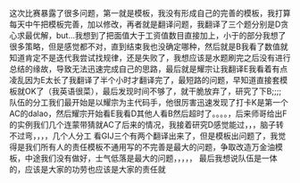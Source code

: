 这次比赛暴露了很多问题，第一就是模板，我没有形成自己的完善的模板，我打算每天中午把模板完善，加以修改，再者就是翻译问题，我翻译了三个题分别是D贪心求最优解，but...我想到了把面值大于工资值数目直接加上，小于的部分我想了很多策略，但是感觉都不对，直到结束我也没确定哪种，然后就是B我看了数值就知道肯定不是迭代我尝试找规律，还是失败了，我想应该是水题刷完之后没有进行总结的缘故，导致无法迅速完成自己的思路，最后就是耀宗让我翻译E我看着有点凌乱因为E太长了我翻译了半个小时才翻译完了，最短路的问题，早知道直接套模板就OK了（我英语很菜），最后发现时间不够了，就干脆放弃了，研究了下B;;;; 队伍的分工我们最开始是以耀宗为主代码手，他很厉害迅速发现了打卡K是第一个AC的dalao，然后耀宗开始看E我看D其他人看B然后超时了。。。。，后来师哥给出F的实例我们几个连蒙带猜就AC了后来的情况，我接着研究D感觉能过，，，脑子转不过弯，，，，几个人分工 看GIJ三个有两个翻译出来了，但是模板出问题了，我觉得是我们所有人的责任模板不通用写的不完善是最大的问题，争取改造万金油模板，中途我们没有做好，士气低落是最大的问题，，，，， 最后我想说队伍是一体的，应该是大家的功劳也应该是大家的责任就
